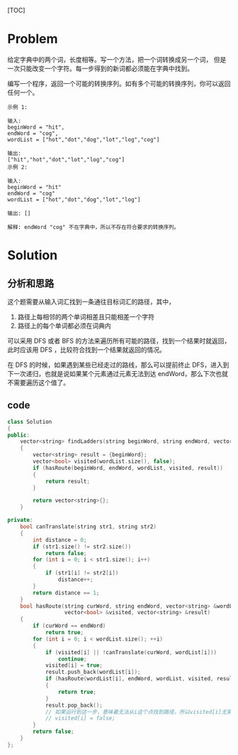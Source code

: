 [TOC]

# Problem

给定字典中的两个词，长度相等。写一个方法，把一个词转换成另一个词， 但是一次只能改变一个字符。每一步得到的新词都必须能在字典中找到。

编写一个程序，返回一个可能的转换序列。如有多个可能的转换序列，你可以返回任何一个。

```
示例 1:

输入:
beginWord = "hit",
endWord = "cog",
wordList = ["hot","dot","dog","lot","log","cog"]

输出:
["hit","hot","dot","lot","log","cog"]
示例 2:

输入:
beginWord = "hit"
endWord = "cog"
wordList = ["hot","dot","dog","lot","log"]

输出: []

解释: endWord "cog" 不在字典中，所以不存在符合要求的转换序列。
```



# Solution

## 分析和思路

这个题需要从输入词汇找到一条通往目标词汇的路径，其中，

1. 路径上每相邻的两个单词相差且只能相差一个字符
2. 路径上的每个单词都必须在词典内

可以采用 DFS 或者 BFS 的方法来遍历所有可能的路径，找到一个结果时就返回，此时应该用 DFS ，比较符合找到一个结果就返回的情况。

在 DFS 的时候，如果遇到某些已经走过的路线，那么可以提前终止 DFS，进入到下一次递归，也就是说如果某个元素通过元素无法到达 endWord，那么下次也就不需要遍历这个值了。



## code

```c++
class Solution
{
public:
    vector<string> findLadders(string beginWord, string endWord, vector<string> &wordList)
    {
        vector<string> result = {beginWord};
        vector<bool> visited(wordList.size(), false);
        if (hasRoute(beginWord, endWord, wordList, visited, result))
        {
            return result;
        }

        return vector<string>{};
    }

private:
    bool canTranslate(string str1, string str2)
    {
        int distance = 0;
        if (str1.size() != str2.size())
            return false;
        for (int i = 0; i < str1.size(); i++)
        {
            if (str1[i] != str2[i])
                distance++;
        }
        return distance == 1;
    }
    bool hasRoute(string curWord, string endWord, vector<string> &wordList,
                  vector<bool> &visited, vector<string> &result)
    {
        if (curWord == endWord)
            return true;
        for (int i = 0; i < wordList.size(); ++i)
        {
            if (visited[i] || !canTranslate(curWord, wordList[i]))
                continue;
            visited[i] = true;
            result.push_back(wordList[i]);
            if (hasRoute(wordList[i], endWord, wordList, visited, result))
            {
                return true;
            }
            result.pop_back();
            // 如果运行到这一步，意味着无法从i这个点找到路径，所以visited[i]无需改为false.
            // visited[i] = false;
        }
        return false;
    }
};
```



